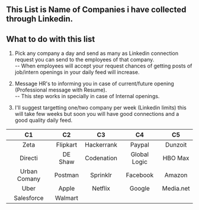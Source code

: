 ## This List is Name of Companies i have collected through Linkedin.
       
## What to do with this list 
  1. Pick any company a day and send  as many as Linkedin connection request you can send to the employees of that company.<br>
     -- When employees will accept your request chances of getting posts of job/intern openings in your daily feed will increase.
     
  2. Message HR's to informing you in case of current/future opening (Professional message with Resume).<br>
     -- This step works in specially in case of Internal openings.
     
  3. I'll suggest targetting one/two company per week (Linkedin limits) this will take few weeks but soon you will have good connections
      and a good quality daily feed.
          

| C1 |C2 |C3 |C4 |C5 |
|:----:|:----:|:----:|:----:|:----:|
|Zeta |Flipkart |Hackerrank| Paypal|Dunzoit | 
| Directi| DE Shaw|Codenation |Global Logic |HBO Max|
|Urban Comany |Postman|Sprinklr |Facebook |Amazon | 
|Uber |Apple |Netflix | Google| Media.net|
|Salesforce|Walmart|
















